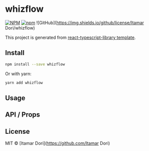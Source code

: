 # whizflow

[![NPM](https://img.shields.io/npm/v/whizflow.svg)](https://www.npmjs.com/package/whizflow)
[![npm](https://img.shields.io/npm/dm/whizflow.svg)](https://www.npmjs.com/package/whizflow)
![GitHub](https://img.shields.io/github/license/Itamar Dori/whizflow)

This project is generated from [react-typescript-library template](https://github.com/alioguzhan/react-typescript-library).

## Install

```bash
npm install --save whizflow
```

Or with yarn:

```bash
yarn add whizflow
```

## Usage


## API / Props


## License

MIT © [Itamar Dori](https://github.com/Itamar Dori)
